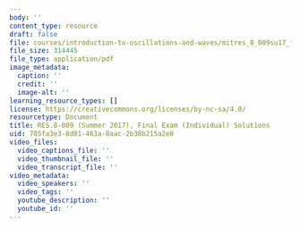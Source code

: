 ```yaml
---
body: ''
content_type: resource
draft: false
file: courses/introduction-to-oscillations-and-waves/mitres_8_009su17_final_soln.pdf
file_size: 314445
file_type: application/pdf
image_metadata:
  caption: ''
  credit: ''
  image-alt: ''
learning_resource_types: []
license: https://creativecommons.org/licenses/by-nc-sa/4.0/
resourcetype: Document
title: RES.8-009 (Summer 2017), Final Exam (Individual) Solutions
uid: 705fa3e3-8d01-463a-8aac-2b38b215a2e0
video_files:
  video_captions_file: ''
  video_thumbnail_file: ''
  video_transcript_file: ''
video_metadata:
  video_speakers: ''
  video_tags: ''
  youtube_description: ''
  youtube_id: ''
---
```

